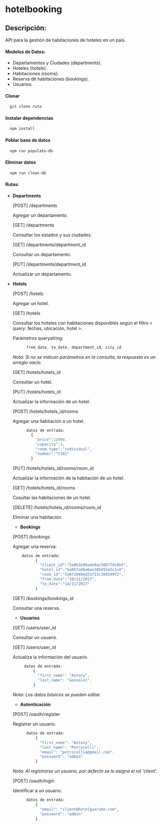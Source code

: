 # hotelbooking
## Descripción:

API para la gestión de habitaciones de hoteles en un país.

#### Modelos de Datos:
- Departamentos y Ciudades (departments).
- Hoteles (hotels).
- Habitaciones (rooms).
- Reserva de habitaciones (bookings).
- Usuarios.

#### Clonar
~~~ bash
  git clone ruta
~~~

#### Instalar dependencias
~~~ bash
  npm install
~~~

#### Poblar base de datos
~~~ bash
  npm run populate-db
~~~

#### Eliminar datos
~~~ bash
  npm run clean-db
~~~

#### Rutas:

- **Departments**

  [POST] /departments

  Agregar un departamento.

  [GET]   /departments

  Consultar los estados y sus ciudades.

  [GET]   /departments/department_id

  Consultar un departamento.

  [PUT]   /departments/department_id

  Actualizar un departamento.


- **Hotels**

  [POST]  /hotels

  Agregar un hotel.

  [GET]   /hotels

  Consultar los hoteles con habitaciones disponibles según el filtro < query: fechas, ubicación, hotel >.

  Parámetros querystring:

  ~~~ js
        from_date, to_date, department_id, city_id
  ~~~

  *Nota: Si no se indican parámetros en la consulta, la respuesta es un arreglo vacío.*

  [GET]   /hotels/hotels_id

  Consultar un hotel.

  [PUT]   /hotels/hotels_id

  Actualizar la información de un hotel.

  [POST]   /hotels/hotels_id/rooms

  Agregar una habitación a un hotel.

  ~~~ js
        datos de entrada:
          {
            "price":12000,
            "capacity":1,
            "room_type":"individual",
            "number":"C102"
          }
  ~~~

  [PUT]   /hotels/hotels_id/rooms/room_id

  Actualizar la información de la habitación de un hotel.

  [GET]   /hotels/hotels_id/rooms

  Cosultar las habitaciones de un hotel.

  [DELETE]   /hotels/hotels_id/rooms/room_id

  Eliminar una habitación.


  - **Bookings**

  [POST]  /bookings

  Agregar una reserva:

  ~~~ js
      datos de entrada:
            {
              "client_id":"5a063e00ade8ac5007f9c0b5",
              "hotel_id":"5a05fadbe6ee386455e5c1c8",
              "room_id":"5a071949ed21713c360599f2",
              "from_date":"10/11/2017",
              "to_date":"14/11/2017"
            }
  ~~~

  [GET]   /bookings/bookings_id

  Consultar una reserva.

  - **Usuarios**

  [GET]   /users/user_id

  Consultar un usuario.

  [GET]   /users/user_id

  Actualiza la información del usuario.

   ~~~ js
        datos de entrada:
            {
              "first_name": "Antony",
              "last_name": "Gonzalez",
            }
  ~~~

  *Nota: Los datos básicos se pueden editar.*

  - **Autenticación**

  [POST] /oauth/register

  Registrar un usuario.

  ~~~ js
        datos de entrada:
            {
              "first_name": "Antony",
              "last_name": "Petrocelli",
              "email": "petrocellia@gmail.com",
              "password": "admin"
            }
  ~~~

  *Nota: Al registrarse un usuario, por defecto se le asigna el rol 'client'.*

  [POST] /oauth/login

  Identificar a un usuario.

  ~~~js
        datos de entrada:
            {
              "email": "client@hotelguarumo.com",
              "password": "admin"
            }
  ~~~

